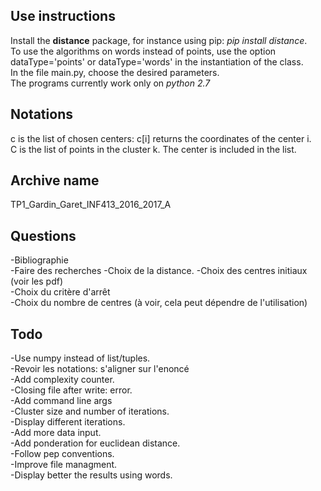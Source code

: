 Use instructions
----------------
Install the **distance** package, for instance using pip: _pip install distance_.  
To use the algorithms on words instead of points, use the option dataType='points' 
or dataType='words' in the instantiation of the class.  
In the file main.py, choose the desired parameters.  
The programs currently work only on _python 2.7_  


Notations
---------
c is the list of chosen centers: c[i] returns the coordinates of the center i.  
C is the list of points in the cluster k. The center is included in the list.  


Archive name
------------
TP1_Gardin_Garet_INF413_2016_2017_A


Questions
---------
-Bibliographie  
-Faire des recherches
-Choix de la distance.
-Choix des centres initiaux (voir les pdf)  
-Choix du critère d'arrêt  
-Choix du nombre de centres (à voir, cela peut dépendre de l'utilisation)  


Todo
----
-Use numpy instead of list/tuples.   
-Revoir les notations: s'aligner sur l'enoncé  
-Add complexity counter.  
-Closing file after write: error.  
-Add command line args  
-Cluster size and number of iterations.  
-Display different iterations.  
-Add more data input.  
-Add ponderation for euclidean distance.  
-Follow pep conventions.  
-Improve file managment.  
-Display better the results using words.  